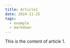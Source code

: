 ```yaml
---
title: Article1
date: 2024-11-25
tags:
  - example
  - markdown
---
```


This is the content of article 1.
